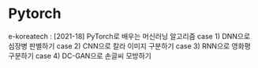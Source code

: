 # Pytorch

e-koreatech : [2021-18] PyTorch로 배우는 머신러닝 알고리즘
case 1) DNN으로 심장병 판별하기
case 2) CNN으로 칼라 이미지 구분하기
case 3) RNN으로 영화평 구분하기
case 4) DC-GAN으로 손글씨 모방하기
